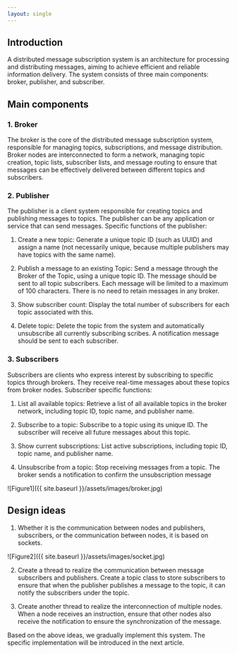 ```yaml
---
layout: single
---
```


## Introduction

A distributed message subscription system is an architecture for processing and distributing messages, aiming to achieve efficient and reliable information delivery. The system consists of three main components: broker, publisher, and subscriber.

## Main components

### 1. Broker

The broker is the core of the distributed message subscription system, responsible for managing topics, subscriptions, and message distribution. Broker nodes are interconnected to form a network, managing topic creation, topic lists, subscriber lists, and message routing to ensure that messages can be effectively delivered between different topics and subscribers.

### 2. Publisher

The publisher is a client system responsible for creating topics and publishing messages to topics. The publisher can be any application or service that can send messages. Specific functions of the publisher:

1. Create a new topic: Generate a unique topic ID (such as UUID) and assign a name (not necessarily unique, because multiple publishers may have topics with the same name).

2. Publish a message to an existing Topic: Send a message through the Broker of the Topic, using a unique topic ID. The message should be sent to all topic subscribers. Each message will be limited to a maximum of 100 characters. There is no need to retain messages in any broker.

3. Show subscriber count: Display the total number of subscribers for each topic associated with this.

4. Delete topic: Delete the topic from the system and automatically unsubscribe all currently subscribing scribes. A notification message should be sent to each subscriber.

### 3. Subscribers

Subscribers are clients who express interest by subscribing to specific topics through brokers. They receive real-time messages about these topics from broker nodes. Subscriber specific functions:

1. List all available topics: Retrieve a list of all available topics in the broker network, including topic ID, topic name, and publisher name.

2. Subscribe to a topic: Subscribe to a topic using its unique ID. The subscriber will receive all future messages about this topic.

3. Show current subscriptions: List active subscriptions, including topic ID, topic name, and publisher name.

4. Unsubscribe from a topic: Stop receiving messages from a topic. The broker sends a notification to confirm the unsubscription message

![Figure1]({{ site.baseurl }}/assets/images/broker.jpg)

## Design ideas

1. Whether it is the communication between nodes and publishers, subscribers, or the communication between nodes, it is based on sockets.

![Figure2]({{ site.baseurl }}/assets/images/socket.jpg)

2. Create a thread to realize the communication between message subscribers and publishers. Create a topic class to store subscribers to ensure that when the publisher publishes a message to the topic, it can notify the subscribers under the topic.

3. Create another thread to realize the interconnection of multiple nodes. When a node receives an instruction, ensure that other nodes also receive the notification to ensure the synchronization of the message.

Based on the above ideas, we gradually implement this system. The specific implementation will be introduced in the next article.
